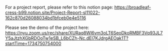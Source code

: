 For a project report, please refer to this notion page: https://broadleaf-cress-b99.notion.site/Project-Report-sl11022-162c870d26088034bd1bfceb0e4e5116

Please see the demo of the project here: https://nyu.zoom.us/rec/share/XURaq8Wl6vm3oLT6SeoDkoRMBF3Vq93JL7Y5aJtzhXGbRDOoTw1eSB_L6bCZh-Nc.dEI7KJdrgAEOak1T?startTime=1734750754000
